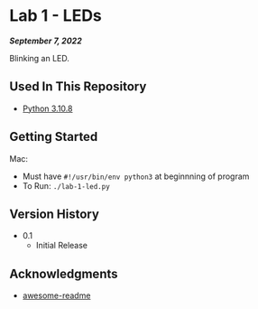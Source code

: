 # Lab 1 - LEDs

***September 7, 2022***

Blinking an LED.

## Used In This Repository

- [Python 3.10.8](https://www.python.org/downloads/)

## Getting Started

Mac:
* Must have `#!/usr/bin/env python3` at beginnning of program
* To Run: `./lab-1-led.py`

## Version History

* 0.1
    * Initial Release

## Acknowledgments

* [awesome-readme](https://github.com/matiassingers/awesome-readme)